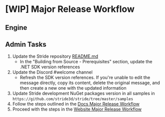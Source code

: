 # [WIP] Major Release Workflow

## Engine

## Admin Tasks

1. Update the Stride repository [README.md](https://github.com/stride3d/stride/blob/master/README.md)
   - In the "Building from Source - Prerequisites" section, update the .NET SDK version references
1. Update the Discord #welcome channel
   - Refresh the SDK version references. If you're unable to edit the message directly, copy its content, delete the original message, and then create a new one with the updated information
1. Update Stride development NuGet packages version in all samples in `https://github.com/stride3d/stride/tree/master/samples`
1. Follow the steps outlined in the [Docs Major Release Workflow](documentation/major-release-workflow.md)
1. Proceed with the steps in the [Website Major Release Workflow](website/major-release-workflow.md)